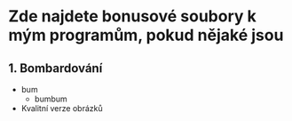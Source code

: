 # Zde najdete bonusové soubory k mým programům, pokud nějaké jsou

## 1. Bombardování
* bum
	* bumbum
* Kvalitní verze obrázků